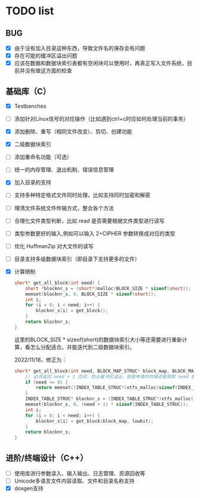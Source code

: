 # TODO list

## BUG

- [x] 由于没有加入目录这种东西，导致文件名的保存会有问题
- [x] 存在可能的缓冲区溢出问题
- [x] 应该在数据和数据块索引表都有空闲块可以使用时，再真正写入文件系统，目前并没有做这方面的检查

## 基础库（C）

- [x] Testbenches
- [ ] 添加针对Linux信号的对应操作（比如遇到ctrl+c时应如何处理当前的事务）
- [x] 添加删除、重写（相同文件改变）、剪切、创建功能
- [x] 二级数据块索引
- [ ] 添加重命名功能（可选）
- [ ] 统一的内存管理、退出机制、错误信息管理
- [x] 加入目录的支持
- [ ] 支持多种特定格式文件同时处理，比如支持同时加密和解密
- [ ] 理清文件系统文件传输方式，整合各个方法
- [ ] 合理化文件类型判断，比如 read 是否需要根据文件类型进行读写
- [ ] 类型参数更好的输入,例如可以输入 2+CIPHER 参数转换成对应的类型
- [ ] 优化 HuffmanZip 对大文件的读写
- [ ] 目录支持多级数据块索引（即目录下支持更多的文件）
- [x] 计算限制

    ```c
    short* get_all_block(int need) {
        short *blocknr_s = (short*)malloc(BLOCK_SIZE * sizeof(short));
        memset(blocknr_s, 0, BLOCK_SIZE * sizeof(short));
        int i;
        for (i = 0; i < need; i++) {
            blocknr_s[i] = get_block();
        }
	    return blocknr_s;
    }
    ```

    这里的BLOCK_SIZE * sizeof(short)的数据块索引大小等还需要进行重新计算，看怎么分配适合。并能迭代到二级数据块索引。

    2022/11/18，修正为：

    ```c
    short* get_all_block(int need, BLOCK_MAP_STRUC* block_map, BLOCK_MAP_TABLE_STRUC* lowbit) {
        // 必须返回 need + 1 空间，防止缓冲区溢出，但是申请的时候还是按照 need 数量来
        if (need <= 0) {
            return memset((INDEX_TABLE_STRUC*)xtfs_malloc(sizeof(INDEX_TABLE_STRUC)), 0, sizeof(INDEX_TABLE_STRUC));
        }
        INDEX_TABLE_STRUC* blocknr_s = (INDEX_TABLE_STRUC*)xtfs_malloc((need + 1) * sizeof(INDEX_TABLE_STRUC));
        memset(blocknr_s, 0, (need + 1) * sizeof(INDEX_TABLE_STRUC));
        int i;
        for (i = 0; i < need; i++) {
            blocknr_s[i] = get_block(block_map, lowbit);
        }
        return blocknr_s;
    }
    ```

## 进阶/终端设计（C++）

- [ ] 使用库进行参数读入、输入输出、日志管理、资源回收等
- [ ] Unicode多语言文件内容读取、文件和目录名称支持
- [x] doxgen支持
